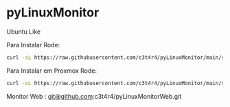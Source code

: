 # pyLinuxMonitor

Ubuntu Like

Para Instalar Rode:
```sh
curl -sL https://raw.githubusercontent.com/c3t4r4/pyLinuxMonitor/main/setup.sh | sudo bash
```

Para Instalar em Proxmox Rode:
```sh
curl -sL https://raw.githubusercontent.com/c3t4r4/pyLinuxMonitor/main/setupProxmox.sh | sudo bash
```

Monitor Web : git@github.com:c3t4r4/pyLinuxMonitorWeb.git
